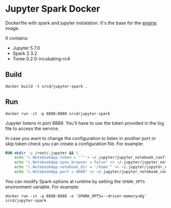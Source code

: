 # Jupyter Spark Docker

Dockerfile with spark and jupyter instalation. It's the base for the [engine](https://github.com/src-d/engine) image.

It contains:

* Jupyter 5.7.0
* Spark 2.3.2
* Toree 0.2.0-incubating-rc4

## Build

```
docker build -t srcd/jupyter-spark .
```

## Run

```
docker run -it -p 8888:8888 srcd/jupyter-spark
```

Jupyter listens in port 8888. You'll have to use the token provided in the log file to access the service.

In case you want to change the configuration to listen in another port or skip token check you can create a configuration file. For example:

```dockerfile
RUN mkdir -p /root/.jupyter && \
    echo "c.NotebookApp.token = ''" > ~/.jupyter/jupyter_notebook_config.py && \
    echo "c.NotebookApp.open_browser = False" >> ~/.jupyter/jupyter_notebook_config.py && \
    echo "c.NotebookApp.notebook_dir = '/home'" >> ~/.jupyter/jupyter_notebook_config.py && \
    echo "c.NotebookApp.port = 8080" >> ~/.jupyter/jupyter_notebook_config.py
```

You can modify Spark options at runtime by setting the `SPARK_OPTS` environment variable. For example:

```
docker run -it -p 8888:8888 -e 'SPARK_OPTS=--driver-memory=8g' srcd/jupyter-spark
```
